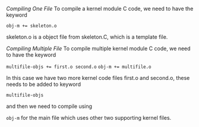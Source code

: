 *Compiling One File*
To compile a kernel module C code, we need to have the keyword

`obj-m += skeleton.o`

skeleton.o is a object file from skeleton.C, which is a template file.

*Compiling Multiple File*
To compile multiple kernel module C code, we need to have the keyword

`multifile-objs += first.o second.o`
`obj-m += multifile.o`

In this case we have two more kernel code files first.o and second.o, these needs to be added to keyword

`multifile-objs`

and then we need to compile using 

`obj-m` for the main file which uses other two supporting kernel files.



